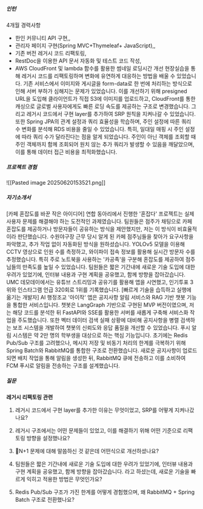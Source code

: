 ##### 인턴
4개월 경력사항

- 한인 커뮤니티 API 구현,,
- 관리자 페이지 구현(Spring MVC+Thymeleaf+ JavaScript),,
- 기존 버전 레거시 코드 리팩토링,
- RestDoc을 이용한 API 문서 자동화 및 테스트 코드 작성,
- AWS CloudFront 및 lambda 함수를 활용한 썸네일 로딩시간 개선
현장실습을 통해 레거시 코드를 리팩토링하며 변화에 유연하게 대응하는 방법을 배울 수 있었습니다. 기존 서비스에서 이미지와 게시글을 form-data로 한 번에 처리하는 방식으로 인해 서버 부하가 심해지는 문제가 있었습니다. 이를 개선하기 위해 presigned URL을 도입해 클라이언트가 직접 S3에 이미지를 업로드하고, CloudFront를 통한 캐싱으로 글로벌 사용자에게도 빠른 로딩 속도를 제공하는 구조로 변경했습니다. 그리고 레거시 코드에서 구현 layer를 추가하여 SRP 원칙을 지켜나갈 수 있었습니다. 또한 Spring JPA의 관계 설정과 쿼리 효율성을 학습하며, 주인 설정에 따른 쿼리 수 변화를 분석해 RDS 비용을 줄일 수 있었습니다. 특히, 일대일 매핑 시 주인 설정에 따라 쿼리 수가 달라진다는 점을 알게 되었습니다. 주인이 아닌 객체를 조회할 때 주인 객체까지 함께 조회되어 원치 않는 추가 쿼리가 발생할 수 있음을 깨달았으며, 이를 통해 데이터 접근 비용을 최적화했습니다.

##### 프로젝트 경험
![[Pasted image 20250620153521.png]]

##### 자기소개서
[카페 혼잡도를 바꾼 작은 아이디어] 
연합 동아리에서 진행한 '혼잡다' 프로젝트는 실제 사용자 문제를 해결해야 하는 도전적인 과제였습니다. 팀원들은 점주가 채팅으로 카페 혼잡도를 제공하거나 방문자들이 공유하는 방식을 제안했지만, 저는 이 방식이 비효율적이라 판단했습니다. 수원야구장 근무 당시 알게 된 카페 점주님들을 찾아가 요구사항을 파악했고, 추가 작업 없이 자동화된 방식을 원하셨습니다. YOLOv5 모델을 이용해 CCTV 영상으로 인원 수를 측정하고, 와이파이 접속 정보를 활용해 실시간 방문자 수를 추정했습니다. 특히 주로 노트북을 사용하는 '카공족'을 구분해 혼잡도를 제공하여 점주님들의 만족도를 높일 수 있었습니다. 팀원들은 짧은 기간내에 새로운 기술 도입에 대한 우려가 있었기에, 인터뷰 내용과 구현 계획을 공유했고, 함께 방향을 잡아갔습니다. UMC 데모데이에서는 유튜브 스트리밍과 공유기를 활용해 앱을 시연했고, 인기투표 3위와 인스타그램 언급 320회로 1위를 기록했습니다.
[빠르게 기술을 습득하고 실행에 옮기는 개발자] 
AI 행정조교 '아이작' 앱은 공지사항 알림 서비스와 RAG 기반 챗봇 기능을 통합한 서비스입니다. 챗봇은 LangGraph 기반으로 구현된 MVP 버전이였으며, 저는 해당 코드를 분석한 뒤 FastAPI와 SSE를 활용한 서버를 새롭게 구축해 서비스화 작업을 주도했습니다. 또한 벡터 데이터 검색 실패 상황에 대비해 공지사항을 병렬 검색하는 보조 시스템을 개발하여 챗봇의 신뢰도와 응답 품질을 개선할 수 있었습니다. 푸시 알림 시스템은 약 2만 명의 학부생을 대상으로 하는 핵심 기능입니다. 초기에는 Redis Pub/Sub 구조를 고려했으나, 메시지 저장 및 비동기 처리의 한계를 극복하기 위해 Spring Batch와 RabbitMQ를 통합한 구조로 전환했습니다. 새로운 공지사항이 업로드되면 배치 작업을 통해 알림을 생성한 뒤, RabbitMQ 큐에 전송하고 이를 소비하여 FCM 푸시로 알림을 전송하는 구조를 설계했습니다.


##### 질문
**레거시 리팩토링 관련**

1. 레거시 코드에서 구현 layer를 추가한 이유는 무엇이었고, SRP를 어떻게 지켜나갔나요?
    
2. 레거시 구조에서는 어떤 문제들이 있었고, 이를 해결하기 위해 어떤 기준으로 리팩토링 방향을 설정했나요?
    
3. N+1 문제에 대해 말씀하신 것 같은데 어떤식으로 개선하셨나요?

4. 팀원들은 짧은 기간내에 새로운 기술 도입에 대한 우려가 있었기에, 인터뷰 내용과 구현 계획을 공유했고, 함께 방향을 잡아갔습니다.  라고 하셨는데, 새로운 기술을 빠르게 익히고 적용한 방법은 무엇인가요?

5. Redis Pub/Sub 구조가 가진 한계를 어떻게 경험했으며, 왜 RabbitMQ + Spring Batch 구조로 전환했나요?